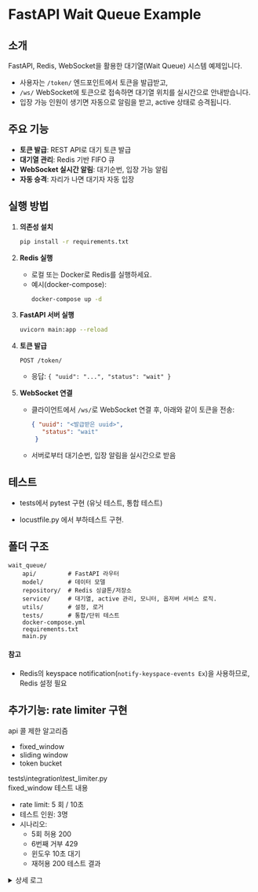 # FastAPI Wait Queue Example

## 소개
 FastAPI, Redis, WebSocket을 활용한 대기열(Wait Queue) 시스템 예제입니다.
- 사용자는 `/token/` 엔드포인트에서 토큰을 발급받고,
- `/ws/` WebSocket에 토큰으로 접속하면 대기열 위치를 실시간으로 안내받습니다.
- 입장 가능 인원이 생기면 자동으로 알림을 받고, active 상태로 승격됩니다.

## 주요 기능
- **토큰 발급**: REST API로 대기 토큰 발급
- **대기열 관리**: Redis 기반 FIFO 큐
- **WebSocket 실시간 알림**: 대기순번, 입장 가능 알림
- **자동 승격**: 자리가 나면 대기자 자동 입장

## 실행 방법

1. **의존성 설치**
   ```bash
   pip install -r requirements.txt
   ```

2. **Redis 실행**
   - 로컬 또는 Docker로 Redis를 실행하세요.
   - 예시(docker-compose):
     ```bash
     docker-compose up -d
     ```

3. **FastAPI 서버 실행**
   ```bash
   uvicorn main:app --reload
   ```

4. **토큰 발급**
   ```http
   POST /token/
   ```
   - 응답: `{ "uuid": "...", "status": "wait" }`

5. **WebSocket 연결**
   - 클라이언트에서 `/ws/`로 WebSocket 연결 후, 아래와 같이 토큰을 전송:
     ```json
     { "uuid": "<발급받은 uuid>",
        "status": "wait"
      }

     ```
   - 서버로부터 대기순번, 입장 알림을 실시간으로 받음

## 테스트
- tests에서 pytest 구현 (유닛 테스트, 통합 테스트)

- locustfile.py 에서 부하테스트 구현.

## 폴더 구조

```
wait_queue/
    api/         # FastAPI 라우터
    model/       # 데이터 모델
    repository/  # Redis 싱글톤/저장소
    service/     # 대기열, active 관리, 모니터, 옵저버 서비스 로직.
    utils/       # 설정, 로거
    tests/       # 통합/단위 테스트
    docker-compose.yml
    requirements.txt
    main.py
```

#### 참고
- Redis의 keyspace notification(`notify-keyspace-events Ex`)을 사용하므로, Redis 설정 필요



## 추가기능: rate limiter 구현

api 콜 제한 알고리즘 
- fixed_window
- sliding window
- token bucket

tests\integration\test_limiter.py   
fixed_window 테스트 내용  
- rate limit: 5 회 / 10초  
- 테스트 인원: 3명  
- 시나리오: 
   - 5회 허용 200
   - 6번째 거부 429
   - 윈도우 10초 대기 
   - 재허용 200
테스트 결과  

<details>
<summary>상세 로그</summary>

```
338436b4-01ad-4ce3-83e3-74e537ccb628
<Response [200 OK]>
<Response [200 OK]>
<Response [200 OK]>
<Response [200 OK]>
<Response [200 OK]>
<Response [429 Too Many Requests]>
sleeping for window length 10
after window
<Response [200 OK]>


543903c4-4823-4381-a36a-28411ca394d7
<Response [200 OK]>
<Response [200 OK]>
<Response [200 OK]>
<Response [200 OK]>
<Response [200 OK]>
<Response [429 Too Many Requests]>
sleeping for window length 10
after window
<Response [200 OK]>


6a11a54e-eaf3-4fbf-8d67-64cbd98bac38
<Response [200 OK]>
<Response [200 OK]>
<Response [200 OK]>
<Response [200 OK]>
<Response [200 OK]>
<Response [429 Too Many Requests]>
sleeping for window length 10
after window
<Response [200 OK]>
```

</details>